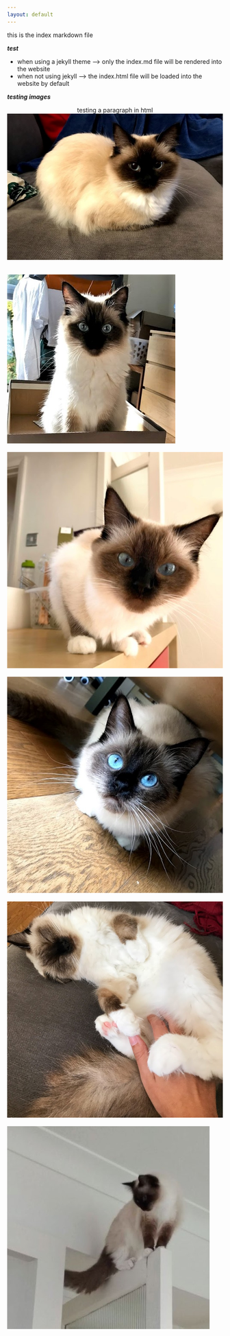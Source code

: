 ```yaml
---
layout: default
---
```


this is the index markdown file

***test***  
- when using a jekyll theme --> only the index.md file will be rendered into the website  
- when not using jekyll --> the index.html file will be loaded into the website by default  

***testing images***

<p align="center">
      testing a paragraph in html <br/>
    <img src="mimi1.jpg">   <br/><br/>
</p>

   ![mimi5](./mimi5.jpg)   <br/><br/>
    ![mimi6](./mimi6.jpg) <br/><br/>
    ![mimi8](./mimi8.jpg) <br/><br/>
    ![mimi10](./mimi10.jpg) <br/><br/>
    ![mimi12](./mimi12.JPG) <br/><br/>
